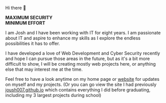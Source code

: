 Hi there 👋

**MAXIMUM SECURITY**\
**MINIMUM EFFORT**

I am Josh and I have been working with IT for eight years. I am passionate about IT and aspire to enhance my skills as I explore the endless possibilities it has to offer.

I have developed a love of Web Development and Cyber Security recently and hope I can pursue those areas in the future, but as it's a bit more difficult to show, I will be creating mostly web projects here, or anything else that may interest me at the time.

Feel free to have a look anytime on my home page or [website](supasonic007.github.io) for updates on myself and my projects. (Or you can go view the site I had previously [joush007.github.io](joush007.github.io) which contains everything I did before graduating, including my 3 largest projects during school)
